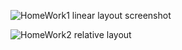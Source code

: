 ![HomeWork1 linear layout screenshot](https://github.com/user-attachments/assets/7bc96963-e565-4b75-bfb9-6cb17b93a655)

![HomeWork2 relative layout](https://github.com/user-attachments/assets/b8ed988d-a20c-4144-a9eb-eb916c34ef10)
